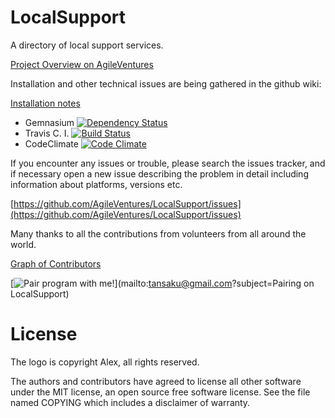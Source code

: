 LocalSupport
============

A directory of local support services. 

[Project Overview on AgileVentures](http://www.agileventures.org/projects/localsupport/documents/project-overview-localsupport)

Installation and other technical issues are being gathered in the github wiki:

[Installation notes](https://github.com/AgileVentures/LocalSupport/wiki/installation)

* Gemnasium [![Dependency Status](https://gemnasium.com/AgileVentures/LocalSupport.svg)](https://gemnasium.com/AgileVentures/LocalSupport)
* Travis C. I. [![Build Status](https://travis-ci.org/AgileVentures/LocalSupport.png)](https://travis-ci.org/AgileVentures/LocalSupport)
* CodeClimate [![Code Climate](https://codeclimate.com/github/AgileVentures/LocalSupport.png)](https://codeclimate.com/github/AgileVentures/LocalSupport)

If you encounter any issues or trouble, please search the issues tracker, and if necessary open a new issue describing the problem in detail including information about platforms, versions etc. 

[https://github.com/AgileVentures/LocalSupport/issues](https://github.com/AgileVentures/LocalSupport/issues)

Many thanks to all the contributions from volunteers from all around the world.

[Graph of Contributors](https://github.com/AgileVentures/LocalSupport/contributors)

[![Pair program with me!](http://pairprogramwith.me/badge.png)](mailto:tansaku@gmail.com?subject=Pairing on LocalSupport)

License
=======

The logo is copyright Alex, all rights reserved.

The authors and contributors have agreed to license all other software
under the MIT license, an open source free software license. See the
file named COPYING which includes a disclaimer of warranty.
